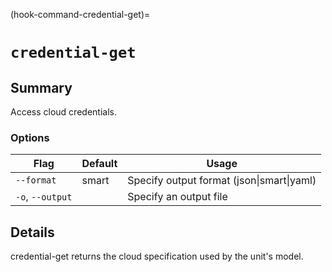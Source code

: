 (hook-command-credential-get)=
# `credential-get`
## Summary
Access cloud credentials.

### Options
| Flag | Default | Usage |
| --- | --- | --- |
| `--format` | smart | Specify output format (json&#x7c;smart&#x7c;yaml) |
| `-o`, `--output` |  | Specify an output file |

## Details

credential-get returns the cloud specification used by the unit's model.